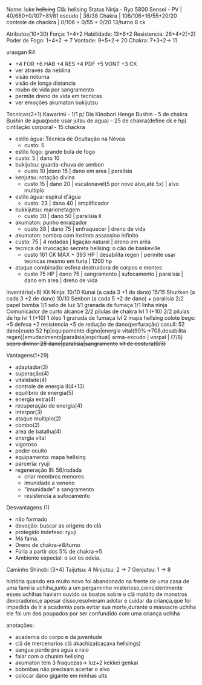 Nome: luke ~~hellsing~~
Clã: hellsing
Status Ninja  - 
Ryo 5800
Sensei - 
PV | 40/680+0/107+81/81
escudo | 38/38
Chakra | 106/106+16/55+20/20
controle de chackra | 0/106 + 0/55 + 0/20
13/turno
8 ck

Atributos(10+30)
Força: 1+4+2
Habilidade: 13+6+2
Resistencia:  26+4+2(+2)
Poder de Fogo:  1+4+2 -> 7
Vontade: 9+5+2-> 20
Chakra: 7+3+2-> 11

uraugan R4
 - +4 FOR +6 HAB +4 RES +4 PDF +5 VONT +3 CK
 - ver através da neblina
 - visão noturna
 - visão de longa distancia
 - roubo de vida por sangramento
 - permite dreno de vida em tecnicas
 - ver emoções
akumaton
bukijutsu

Tecnicas(2+1)
Kawarimi - 1/1 p/ Dia
Kinobori
Henge
Bushin - 5 de chakra
Bushin de água(pode usar jutsu de agua) - 25 de chakra(define ck e hp)
cintilação corporal - 15 chackra
- estilo água: Técnica de Ocultação na Névoa
  - custo: 5 
- estilo fogo: grande bola de fogo
 - custo: 5 | dano 10
- bukijutsu: guarda-chuva de senbon
  - custo 10  |dano 15 | dano em area | paralisia
- kenjutsu: rotação divina
  - custo 15 | dano 20 | escalonavel(5 por novo alvo,até 5x) | alvo multiplo
- estilo água: espiral d'água
  - custo: 23 | dano 40 | amplificador 
- bukkijutsu: marionetagem
  - custo 30 | dano 50 | paralisia II 
- akumaton: punho enraizador
  - custo 38 | dano 75 | enfraquecer | dreno de vida
- akumaton: sombra com instinto assassino infinito
 - custo: 75 | 4 rodadas | ligação natural | dreno em arêa
- tecnica de invocação secreta hellsing: o cão de baskeville
  - custo 161 CK MAX + 393 HP | desabilita regen | permite usar tecnicas mesmo em furia | 1200 hp
- ataque combinado: esfera destruidora de corpos e mentes
  - custo 75 HP | dano 75 | sangramento | sufocamento | paralisia | dano em area | dreno de vida 

Inventário(+6)
Kit Ninja:
10/10 Kunai (a cada 3 +1 de dano)
15/15 Shuriken (a cada 3 +2 de dano)
10/10 Senbon (a cada 5 +2 de dano) + paralisia
2/2 papel bomba
1/1 selo de luz
1/1 granada de fumaça
1/1 linha ninja
Comunicador de curto alcance
2/2 pilulas de chakra lvl 1 (+10)
2/2 pilulas de hp lvl 1 (+10)
1 óleo 
1 granada de fumaça lvl 2
mapa hellsing
colote bege: +5 defesa +2 resistencia +5 de redução de dano(perfuração)
casull: 52 dano|custo 52 hp|equipamento digno|energia vital(90%->708,desabilita regen)|emudecimento|paralisia|espiritual| arma-escudo | vorpal | (7/8)
~~sopro divino: 28 dano|paralisia|sangramento~~
~~kit de costura(0/3)~~

Vantagens(1+29)
- adaptador(3)
- superação(4)
- vitalidade(4)
- controle de energia II(4+13)
- equilibrio de energia(5)
- energia extra(4)
- recuperação de energia(4)
- interpor(3)
- ataque multiplo(2)
- combo(2)
- area de batalha(4)
- energia vital
- vigoroso
- poder oculto
- equipamento: mapa hellsing
- parceria: ryuji
- regeneração III: 56/rodada
  - criar membros menores
  - imunidade a veneno
  - "imunidade" a sangramento
  - resistencia a sufocamento

Desvantagens (1)
- não formado
- devoção: buscar as origens do clã
- protegido indefeso: ryuji
- Má fama.
- Dreno de chakra->8/turno
- Fúria a partir dos 5% de chakra->5
- Ambiente especial: o sol os odeia.


Caminho Shinobi (3+4)
Taijutsu: 4
Ninjutsu: 2 -> 7
Genjutsu: 1 -> 8

história
quando era muito novo foi abandonado na frente de uma casa de uma familia uchiha,junto a um pergaminho misterioso,coincidentmente esses uchihas haviam ouvido os boatos sobre o clã maldito de monstros devoradores,e apesar disso,resolveram adotar e cuidar da criança,que foi impedida de ir a academia para evitar sua morte,durante o massacre uchiha ele foi um dos poupados por ser confundido com uma criança uchiha

anotações:
- academia do corpo e da juventude
- clã de mercenarios clã akachiza(caçava hellsings)
- sangue perde pra agua e raio
- falar com o chunim hellsing
- akumaton tem 3 fraquezas-> luz+2 kekkei genkai
- bobmbas não precisam acertar o alvo
- colocar dano gigante em minhas ults